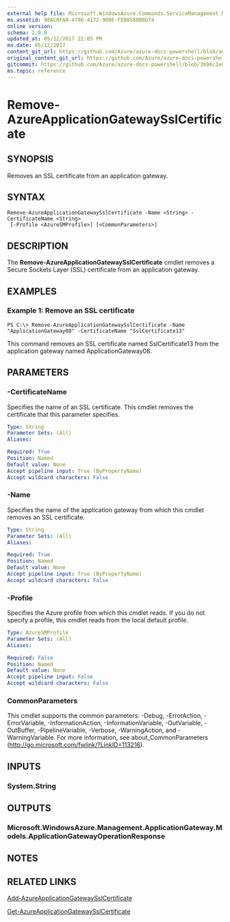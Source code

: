 ```yaml
---
external help file: Microsoft.WindowsAzure.Commands.ServiceManagement.Network.dll-Help.xml
ms.assetid: 98AC0FAA-4786-4172-908E-FEB8588B0D74
online version:
schema: 2.0.0
updated_at: 05/12/2017 22:05 PM
ms.date: 05/12/2017
content_git_url: https://github.com/Azure/azure-docs-powershell/blob/anne052617/azureps-cmdlets-docs/ServiceManagement/Azure/v4.0.0/Remove-AzureApplicationGatewaySslCertificate.md
original_content_git_url: https://github.com/Azure/azure-docs-powershell/blob/anne052617/azureps-cmdlets-docs/ServiceManagement/Azure/v4.0.0/Remove-AzureApplicationGatewaySslCertificate.md
gitcommit: https://github.com/Azure/azure-docs-powershell/blob/3b96c1e0b28fc56dfbf6de55728d5478e0d02def
ms.topic: reference
---
```


# Remove-AzureApplicationGatewaySslCertificate

## SYNOPSIS
Removes an SSL certificate from an application gateway.

## SYNTAX

```
Remove-AzureApplicationGatewaySslCertificate -Name <String> -CertificateName <String>
 [-Profile <AzureSMProfile>] [<CommonParameters>]
```

## DESCRIPTION
The **Remove-AzureApplicationGatewaySslCertificate** cmdlet removes a Secure Sockets Layer (SSL) certificate from an application gateway.

## EXAMPLES

### Example 1: Remove an SSL certificate
```
PS C:\> Remove-AzureApplicationGatewaySslCertificate -Name "ApplicationGateway08" -CertificateName "SslCertificate13"
```

This command removes an SSL certificate named SslCertificate13 from the application gateway named ApplicationGateway08.

## PARAMETERS

### -CertificateName
Specifies the name of an SSL certificate.
This cmdlet removes the certificate that this parameter specifies.

```yaml
Type: String
Parameter Sets: (All)
Aliases: 

Required: True
Position: Named
Default value: None
Accept pipeline input: True (ByPropertyName)
Accept wildcard characters: False
```

### -Name
Specifies the name of the application gateway from which this cmdlet removes an SSL certificate.

```yaml
Type: String
Parameter Sets: (All)
Aliases: 

Required: True
Position: Named
Default value: None
Accept pipeline input: True (ByPropertyName)
Accept wildcard characters: False
```

### -Profile
Specifies the Azure profile from which this cmdlet reads.
If you do not specify a profile, this cmdlet reads from the local default profile.

```yaml
Type: AzureSMProfile
Parameter Sets: (All)
Aliases: 

Required: False
Position: Named
Default value: None
Accept pipeline input: False
Accept wildcard characters: False
```

### CommonParameters
This cmdlet supports the common parameters: -Debug, -ErrorAction, -ErrorVariable, -InformationAction, -InformationVariable, -OutVariable, -OutBuffer, -PipelineVariable, -Verbose, -WarningAction, and -WarningVariable. For more information, see about_CommonParameters (http://go.microsoft.com/fwlink/?LinkID=113216).

## INPUTS

### System.String

## OUTPUTS

### Microsoft.WindowsAzure.Management.ApplicationGateway.Models.ApplicationGatewayOperationResponse

## NOTES

## RELATED LINKS

[Add-AzureApplicationGatewaySslCertificate](./Add-AzureApplicationGatewaySslCertificate.md)

[Get-AzureApplicationGatewaySslCertificate](./Get-AzureApplicationGatewaySslCertificate.md)
